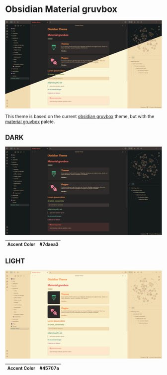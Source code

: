 # Obsidian Material gruvbox 

![Theme preview](img/preview.png)

This theme is based on the current [obsidian gruvbox](https://github.com/insanum/obsidian_gruvbox) theme, but with the [material gruvbox](https://gist.github.com/Cardoso1994/5fbbf98603b44bc986ec18e607b7dbf1) palete.

## DARK
![Dark preview](img/dark.png)

| Accent Color    | #7daea3         |
| --------------- | --------------- |

## LIGHT
![Light preview](img/light.png)

| Accent Color    | #45707a         |
| --------------- | --------------- |
